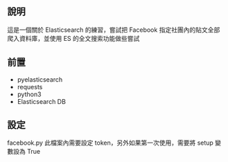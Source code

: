 ## 說明

這是一個關於 Elasticsearch 的練習，嘗試把 Facebook 指定社團內的貼文全部爬入資料庫，並使用 ES 的全文搜索功能做些嘗試

## 前置
- pyelasticsearch
- requests
- python3
- Elasticsearch DB

## 設定

facebook.py 此檔案內需要設定 token，另外如果第一次使用，需要將 setup 變數設為 True
